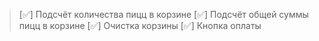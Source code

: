 > [✅] Подсчёт количества пицц в корзине
> [✅] Подсчёт общей суммы пицц в корзине
> [✅] Очистка корзины
> [✅] Кнопка оплаты
